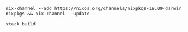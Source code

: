	nix-channel --add https://nixos.org/channels/nixpkgs-19.09-darwin nixpkgs && nix-channel --update

	stack build
